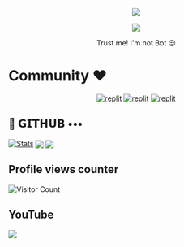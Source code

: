 
<p align="center">
  <a href="https://github.com/Chandansinghbot/readme-typing-svg">
    <img src="https://readme-typing-svg.demolab.com/?lines=God Luffy&font=Fira%20SemiBold&center=true&width=480&height=45&color=fff68f&vCenter=true&pause=1000&size=40" /></a>
</p>

<p align="center">
  <a href="https://github.com/Chandansinghbot/readme-typing-svg">
    <img src="https://readme-typing-svg.demolab.com/?lines=Full-stack%20web%20app%20and%20BOT%20developer;Experienced%20UI%2FUX%20Designer;2%2B%20years%20of%20coding%20experience;Always%20learning%20new%20things;A.I%20DEVELOPER%20&font=Fira%20Code&center=true&width=500&height=45&color=f75c7e&vCenter=true&pause=1000&size=22" /></a>
</p>

<p align="center">
 Trust me! I'm not Bot 😒
</p>

# Community ❤️
</p>
<p align="center">
<a href="https://www.instagram.com/chandansingh_ati/?igshid=YmMyMTA2M2Y="><img alt="replit" src="https://img.shields.io/badge/-Instagram-orange?style=for-the-badge&logo=instagram&logoColor=white"/></a> <a href="https://telegram.me/Akd_Official_Chandan"><img alt="replit" src="https://img.shields.io/badge/-Telegram-blue?style=for-the-badge&logo=telegram&logoColor=white"/></a>
<a href="https://youtube.com/@LazyDeveloperr?igshid=YmMyMTA2M2Y="><img alt="replit" src="https://img.shields.io/badge/-youtube-red?style=for-the-badge&logo=youtube&logoColor=white"/></a>
</p>

## 💜 𝗚𝗜𝗧𝗛𝗨𝗕 •••
[![Stats](https://github-readme-stats.vercel.app/api?username=Chandansinghbot&hide=prs&count_public=true&show_icons=true&theme=algolia)](https://github.com/Chandansinghbbot/github-readme-stats)
<img src="https://github-readme-streak-stats.herokuapp.com?user=Chandansinghbot&theme=tokyonight" align="center">
<img src="https://github-readme-stats.vercel.app/api/top-langs/?username=Chandansinghbot&layout=compact&theme=tokyonight" align="center">


## Profile views counter
![Visitor Count](https://profile-counter.glitch.me/{Chandansinghbot}/count.svg)


## YouTube 
<a href="https://youtube.com/@ATI_AnimeToonIndia"> <img src="https://img.shields.io/youtube/channel/subscribers/UCY-iDra0x2hdd9PdHKcZkRw?label=Subscribers&style=for-the-badge&color=red&labelColor=ce463"/> </a>
